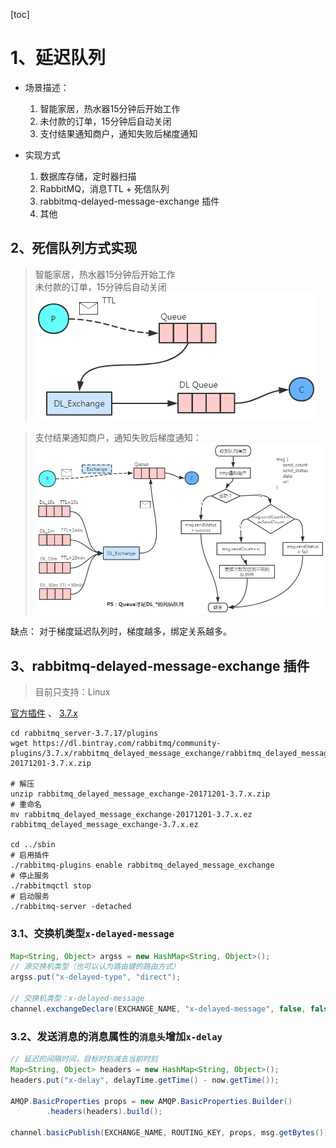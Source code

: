 [toc]

# 1、延迟队列
- 场景描述：
    1. 智能家居，热水器15分钟后开始工作
    2. 未付款的订单，15分钟后自动关闭
    3. 支付结果通知商户，通知失败后梯度通知

- 实现方式
    1. 数据库存储，定时器扫描
    2. RabbitMQ，消息TTL + 死信队列
    3. rabbitmq-delayed-message-exchange 插件
    4. 其他


## 2、死信队列方式实现
> 智能家居，热水器15分钟后开始工作<br>
> 未付款的订单，15分钟后自动关闭<br>
> ![](../etc/RabbitMQ_延迟队列1.png)

> 支付结果通知商户，通知失败后梯度通知：<br>
> ![](../etc/RabbitMQ_延迟队列2.png)

缺点：
对于梯度延迟队列时，梯度越多，绑定关系越多。


## 3、rabbitmq-delayed-message-exchange 插件

> 目前只支持：Linux

[官方插件](https://www.rabbitmq.com/community-plugins.html)
、
[3.7.x](https://dl.bintray.com/rabbitmq/community-plugins/3.7.x/rabbitmq_delayed_message_exchange/rabbitmq_delayed_message_exchange-20171201-3.7.x.zip)

``` shell
cd rabbitmq_server-3.7.17/plugins
wget https://dl.bintray.com/rabbitmq/community-plugins/3.7.x/rabbitmq_delayed_message_exchange/rabbitmq_delayed_message_exchange-20171201-3.7.x.zip

# 解压
unzip rabbitmq_delayed_message_exchange-20171201-3.7.x.zip
# 重命名
mv rabbitmq_delayed_message_exchange-20171201-3.7.x.ez rabbitmq_delayed_message_exchange-3.7.x.ez

cd ../sbin
# 启用插件
./rabbitmq-plugins enable rabbitmq_delayed_message_exchange
# 停止服务
./rabbitmqctl stop
# 启动服务
./rabbitmq-server -detached
```

### 3.1、交换机类型`x-delayed-message`
``` java
Map<String, Object> argss = new HashMap<String, Object>();
// 源交换机类型（也可以认为路由键的路由方式）
argss.put("x-delayed-type", "direct");

// 交换机类型：x-delayed-message
channel.exchangeDeclare(EXCHANGE_NAME, "x-delayed-message", false, false, argss);
```
### 3.2、发送消息的消息属性的`消息头`增加`x-delay`
``` java
// 延迟的间隔时间，目标时刻减去当前时刻
Map<String, Object> headers = new HashMap<String, Object>();
headers.put("x-delay", delayTime.getTime() - now.getTime());

AMQP.BasicProperties props = new AMQP.BasicProperties.Builder()
        .headers(headers).build();
        
channel.basicPublish(EXCHANGE_NAME, ROUTING_KEY, props, msg.getBytes());
```